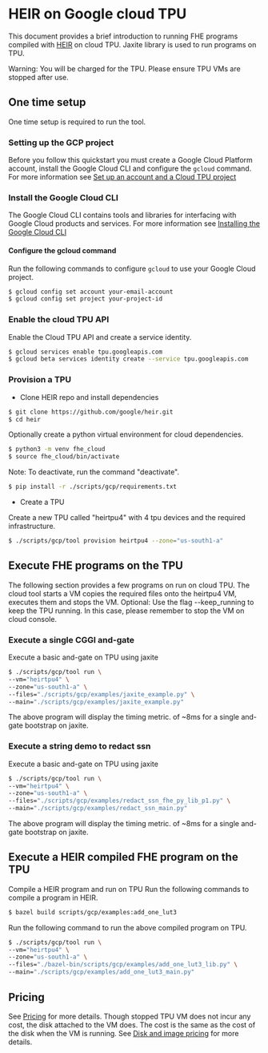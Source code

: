 # HEIR on Google cloud TPU

This document provides a brief introduction to running FHE programs compiled
with [HEIR](https://heir.dev) on cloud TPU. Jaxite library is used to run
programs on TPU.

Warning: You will be charged for the TPU. Please ensure TPU VMs are stopped
after use.

## One time setup

One time setup is required to run the tool.

### Setting up the GCP project

Before you follow this quickstart you must create a Google Cloud Platform
account, install the Google Cloud CLI and configure the `gcloud` command. For
more information see
[Set up an account and a Cloud TPU project](https://cloud.google.com/tpu/docs/setup-gcp-account)

### Install the Google Cloud CLI

The Google Cloud CLI contains tools and libraries for interfacing with Google
Cloud products and services. For more information see
[Installing the Google Cloud CLI](https://cloud.google.com/sdk/docs/install)

#### Configure the gcloud command

Run the following commands to configure `gcloud` to use your Google Cloud
project.

```sh
$ gcloud config set account your-email-account
$ gcloud config set project your-project-id
```

### Enable the cloud TPU API

Enable the Cloud TPU API and create a service identity.

```sh
$ gcloud services enable tpu.googleapis.com
$ gcloud beta services identity create --service tpu.googleapis.com
```

### Provision a TPU

- Clone HEIR repo and install dependencies

```sh
$ git clone https://github.com/google/heir.git
$ cd heir
```

Optionally create a python virtual environment for cloud dependencies.

```sh
$ python3 -m venv fhe_cloud
$ source fhe_cloud/bin/activate
```

Note: To deactivate, run the command "deactivate".

```sh
$ pip install -r ./scripts/gcp/requirements.txt
```

- Create a TPU

Create a new TPU called "heirtpu4" with 4 tpu devices and the required
infrastructure.

```sh
$ ./scripts/gcp/tool provision heirtpu4 --zone="us-south1-a"
```

## Execute FHE programs on the TPU

The following section provides a few programs on run on cloud TPU. The cloud
tool starts a VM copies the required files onto the heirtpu4 VM, executes them
and stops the VM. Optional: Use the flag --keep_running to keep the TPU running.
In this case, please remember to stop the VM on cloud console.

### Execute a single CGGI and-gate

Execute a basic and-gate on TPU using jaxite

```sh
$ ./scripts/gcp/tool run \
--vm="heirtpu4" \
--zone="us-south1-a" \
--files="./scripts/gcp/examples/jaxite_example.py" \
--main="./scripts/gcp/examples/jaxite_example.py"
```

The above program will display the timing metric. of ~8ms for a single and-gate
bootstrap on jaxite.

### Execute a string demo to redact ssn

Execute a basic and-gate on TPU using jaxite

```sh
$ ./scripts/gcp/tool run \
--vm="heirtpu4" \
--zone="us-south1-a" \
--files="./scripts/gcp/examples/redact_ssn_fhe_py_lib_p1.py" \
--main="./scripts/gcp/examples/redact_ssn_main.py"
```

The above program will display the timing metric. of ~8ms for a single and-gate
bootstrap on jaxite.

## Execute a HEIR compiled FHE program on the TPU

Compile a HEIR program and run on TPU Run the following commands to compile a
program in HEIR.

```sh
$ bazel build scripts/gcp/examples:add_one_lut3
```

Run the following command to run the above compiled program on TPU.

```sh
$ ./scripts/gcp/tool run \
--vm="heirtpu4" \
--zone="us-south1-a" \
--files="./bazel-bin/scripts/gcp/examples/add_one_lut3_lib.py" \
--main="./scripts/gcp/examples/add_one_lut3_main.py"
```

## Pricing

See [Pricing](https://cloud.google.com/tpu/pricing) for more details. Though
stopped TPU VM does not incur any cost, the disk attached to the VM does. The
cost is the same as the cost of the disk when the VM is running. See
[Disk and image pricing](https://cloud.google.com/compute/disks-image-pricing#disk)
for more details.
